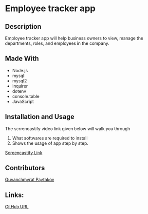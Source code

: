 # Employee tracker app

## Description

Employee tracker app will help business owners to view, manage the departments, roles, and employees in the company.

## Made With

- Node.js
- mysql
- mysql2
- Inquirer
- dotenv
- console.table
- JavaScript

## Installation and Usage

The scrrencastify video link given below will walk you through

1. What softwares are required to install
2. Shows the usage of app step by step.

[Screencastify Link](https://watch.screencastify.com/v/CJUSFpbcS5YOpArUrVIZ)

## Contributors

[Guvanchmyrat Paytakov](https://www.github.com/gpaytakov)

## Links:

[GitHub URL](https://github.com/gpaytakov/employee-tracker)
